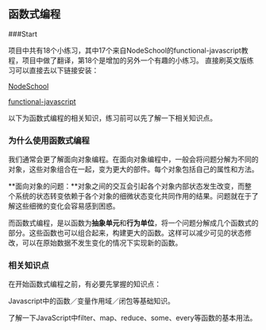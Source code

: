 
## 函数式编程

###Start

项目中共有18个小练习，其中17个来自NodeSchool的functional-javascript教程，项目中做了翻译，第18个是增加的另外一个有趣的小练习。
直接刷英文版练习可以直接去以下链接安装：

[NodeSchool](https://nodeschool.io/)

[functional-javascript](https://github.com/timoxley/functional-javascript-workshop)

以下为函数式编程的相关知识，练习前可以先了解一下相关知识点。

### 为什么使用函数式编程
我们通常会更了解面向对象编程。在面向对象编程中，一般会将问题分解为不同的对象，这些对象组合在一起，变为更大的部件。每个对象包括自己的属性和方法。

**面向对象的问题：**对象之间的交互会引起各个对象内部状态发生改变，而整个系统的状态转变依赖于各个对象的细微状态变化共同作用的结果。问题就在于了解这些细微的变化会容易感到困惑。

而函数式编程，是以函数为**抽象单元**和**行为单位**，将一个问题分解成几个函数式的部分。这些函数也可以组合起来，构建更大的函数。这样可以减少可见的状态修改，可以在原始数据不发生变化的情况下实现新的函数。

### 相关知识点

在开始函数式编程之前，有必要先掌握的知识点：

Javascript中的函数／变量作用域／闭包等基础知识。

了解一下JavaScript中filter、map、reduce、some、every等函数的基本用法。